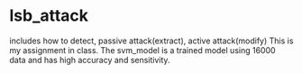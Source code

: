 # lsb_attack
includes how to detect, passive attack(extract), active attack(modify)
This is my assignment in class. The svm_model is a trained model using 16000 data and has high accuracy and sensitivity.
